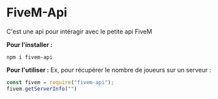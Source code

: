 # FiveM-Api
C'est une api pour intéragir avec le petite api FiveM

**Pour l'installer :**
```
npm i fivem-api
```
**Pour l'utiliser :**
Ex, pour récupérer le nombre de joueurs sur un serveur : 
```javascript
const fivem = require("fivem-api");
fivem.getServerInfo("")
```
<!--stackedit_data:
eyJoaXN0b3J5IjpbLTE4MTIxMjE2MTAsMTM2Njc4MzExM119
-->